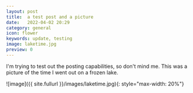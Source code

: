 ```yaml
---
layout: post
title:  a test post and a picture
date:   2022-04-02 20:29
category: general
icon: flower
keywords: update, testing
image: laketime.jpg
preview: 0
---
```



I'm trying to test out the posting capabilities, so don't mind me. This was a picture of the time I went out on a frozen lake.

![image]({{ site.fullurl }}/images/laketime.jpg){: style="max-width: 20%"}
